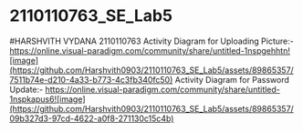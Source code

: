 # 2110110763_SE_Lab5
#HARSHVITH VYDANA 2110110763
Activity Diagram for Uploading Picture:-
https://online.visual-paradigm.com/community/share/untitled-1nspgehhtn![image](https://github.com/Harshvith0903/2110110763_SE_Lab5/assets/89865357/7511b74e-d210-4a33-b773-4c3fb340fc50)
Activity Diagram for Password Update:- 
https://online.visual-paradigm.com/community/share/untitled-1nspkapus6![image](https://github.com/Harshvith0903/2110110763_SE_Lab5/assets/89865357/09b327d3-97cd-4622-a0f8-271130c15c4b)
